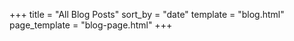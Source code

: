 +++
title = "All Blog Posts"
sort_by = "date"
template = "blog.html"
page_template = "blog-page.html"
+++